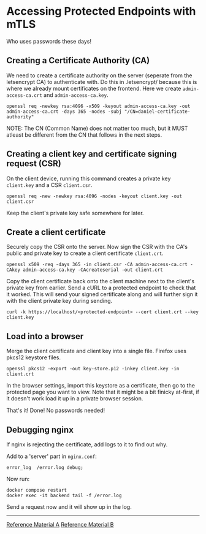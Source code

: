 # Accessing Protected Endpoints with mTLS

Who uses passwords these days!

## Creating a Certificate Authority (CA) 
We need to create a certificate authority on the server (seperate from the letsencrypt CA) to authenticate with.
Do this in .letsencrypt/ because this is where we already mount certificates on the frontend. Here we create `admin-access-ca.crt` and `admin-access-ca.key`.
```
openssl req -newkey rsa:4096 -x509 -keyout admin-access-ca.key -out admin-access-ca.crt -days 365 -nodes -subj "/CN=daniel-certificate-authority"
```
NOTE: The CN (Common Name) does not matter too much, but it MUST atleast be different from the CN that follows in the next steps.

## Creating a client key and certificate signing request (CSR)
On the client device, running this command creates a private key `client.key` and a CSR `client.csr`.
```
openssl req -new -newkey rsa:4096 -nodes -keyout client.key -out client.csr
```
Keep the client's private key safe somewhere for later.

## Create a client certificate
Securely copy the CSR onto the server. Now sign the CSR with the CA's public and private key to create a client certificate `client.crt`.
```
openssl x509 -req -days 365 -in client.csr -CA admin-access-ca.crt -CAkey admin-access-ca.key -CAcreateserial -out client.crt
```

Copy the client certificate back onto the client machine next to the client's private key from earlier.
Send a cURL to a protected endpoint to check that it worked. This will send your signed certificate along and will further sign it with the client private key during sending.
```
curl -k https://localhost/<protected-endpoint> --cert client.crt --key client.key
```

## Load into a browser
Merge the client certificate and client key into a single file. Firefox uses pkcs12 keystore files.
```
openssl pkcs12 -export -out key-store.p12 -inkey client.key -in client.crt
```

In the browser settings, import this keystore as a certificate, then go to the protected page you want to view.
Note that it might be a bit finicky at-first, if it doesn't work load it up in a private browser session.

That's it! Done! No passwords needed!

## Debugging nginx
If nginx is rejecting the certificate, add logs to it to find out why.

Add to a 'server' part in `nginx.conf`:
```
error_log  /error.log debug;
```

Now run:
```
docker compose restart
docker exec -it backend tail -f /error.log
```
Send a request now and it will show up in the log.

---

[Reference Material A](https://dev.to/stjamlb/nginx-configuration-tips-for-secure-communication-enabling-mtls-and-checking-client-fingerprint-4jf3)
[Reference Material B](https://blog.devops.dev/handshake-at-first-sight-setting-up-mtls-with-nginx-3b306ec7061d)


